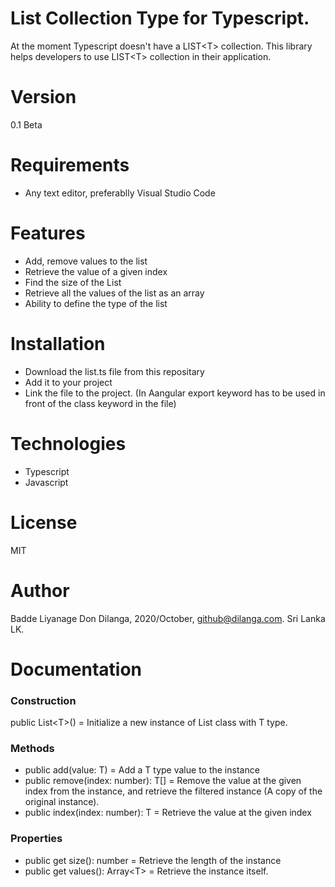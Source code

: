 # List Collection Type for Typescript. 
At the moment Typescript doesn't have a LIST&lt;T&gt; collection. This library helps developers to use LIST&lt;T&gt; collection in their application. 
  
# Version
0.1 Beta

# Requirements
- Any text editor, preferablly Visual Studio Code

# Features
- Add, remove values to the list
- Retrieve the value of a given index
- Find the size of the List
- Retrieve all the values of the list as an array
- Ability to define the type of the list

# Installation
- Download the list.ts file from this repositary 
- Add it to your project
- Link the file to the project. (In Aangular export keyword has to be used in front of the class keyword in the file)

# Technologies
- Typescript
- Javascript

# License 
MIT

# Author
Badde Liyanage Don Dilanga, 2020/October, github@dilanga.com. Sri Lanka LK.
  
# Documentation

### Construction
public List&lt;T&gt;() = Initialize a new instance of List class with T type. 

### Methods
- public add(value: T) = Add a T type value to the instance
- public remove(index: number): T[] = Remove the value at the given index from the instance, and retrieve the filtered instance (A copy of the original instance).
- public index(index: number): T = Retrieve the value at the given index

### Properties
- public get size(): number = Retrieve the length of the instance
- public get values(): Array&lt;T&gt; = Retrieve the instance itself.
